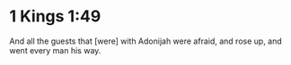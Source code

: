 # 1 Kings 1:49

And all the guests that [were] with Adonijah were afraid, and rose up, and went every man his way.